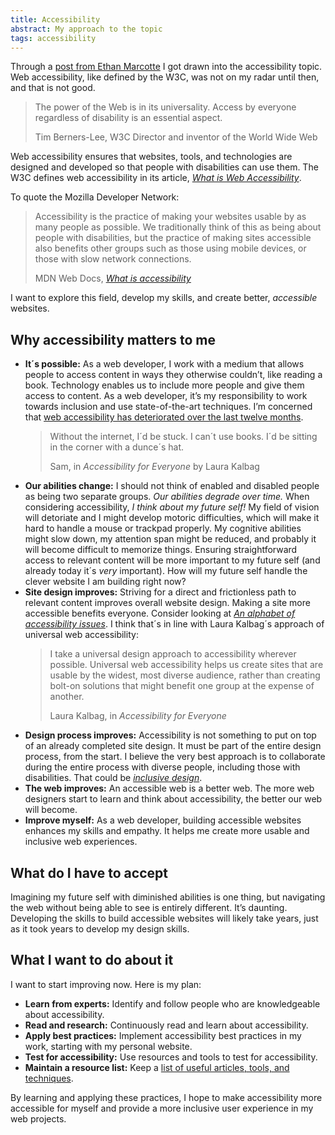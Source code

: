 ```yaml
---
title: Accessibility
abstract: My approach to the topic
tags: accessibility
---
```


Through a [post from Ethan Marcotte](https://ethanmarcotte.com/wrote/an-accessibility-statement/) I got drawn into the accessibility topic. Web accessibility, like defined by the W3C, was not on my radar until then, and that is not good.

<blockquote><p>The power of the Web is in its universality.
Access by everyone regardless of disability is an essential aspect.</p>
<footer>Tim Berners-Lee, W3C Director and inventor of the World Wide Web</footer>
</blockquote>

Web accessibility ensures that websites, tools, and technologies are designed and developed so that people with disabilities can use them. The W3C defines web accessibility in its article, [<cite>What is Web Accessibility</cite>](https://www.w3.org/WAI/fundamentals/accessibility-intro/).

To quote the Mozilla Developer Network:

<blockquote>
<p>Accessibility is the practice of making your websites usable by as many people as possible. We traditionally think of this as being about people with disabilities, but the practice of making sites accessible also benefits other groups such as those using mobile devices, or those with slow network connections.</p>
<footer>MDN Web Docs, <cite><a href="https://developer.mozilla.org/en-US/docs/Learn/Accessibility/What_is_accessibility">What is accessibility</a></cite></footer>
</blockquote>

I want to explore this field, develop my skills, and create better, _accessible_ websites.

## Why accessibility matters to me

- **It´s possible:** As a web developer, I work with a medium that allows people to access content in ways they otherwise couldn’t, like reading a book. Technology enables us to include more people and give them access to content. As a web developer, it’s my responsibility to work towards inclusion and use state-of-the-art techniques. I’m concerned that [web accessibility has deteriorated over the last twelve months](/2020-04-09-website-accessibility-got-worse/).
  <blockquote><p>Without the internet, I´d be stuck. I can´t use books. I´d be sitting in the corner with a dunce´s hat.</p>
  <footer>Sam, in <cite>Accessibility for Everyone</cite> by Laura Kalbag</footer>
  </blockquote>
- **Our abilities change:** I should not think of enabled and disabled people as being two separate groups. _Our abilities degrade over time._ When considering accessibility, _I think about my future self!_ My field of vision will detoriate and I might develop motoric difficulties, which will make it hard to handle a mouse or trackpad properly. My cognitive abilities might slow down, my attention span might be reduced, and probably it will become difficult to memorize things. Ensuring straightforward access to relevant content will be more important to my future self (and already today it´s _very_ important). How will my future self handle the clever website I am building right now?
- **Site design improves:** Striving for a direct and frictionless path to relevant content improves overall website design. Making a site more accessible benefits everyone. Consider looking at _[An alphabet of accessibility issues](https://the-pastry-box-project.net/anne-gibson/2014-july-31)_. I think that´s in line with Laura Kalbag´s approach of universal web accessibility:
  <blockquote><p>I take a universal design approach to accessibility wherever possible. Universal web accessibility helps us create sites that are usable by the widest, most diverse audience, rather than creating bolt-on solutions that might benefit one group at the expense of another.</p>
  <footer>Laura Kalbag, in <cite>Accessibility for Everyone</cite></footer></blockquote>
- **Design process improves:** Accessibility is not something to put on top of an already completed site design. It must be part of the entire design process, from the start. I believe the very best approach is to collaborate during the entire process with diverse people, including those with disabilities. That could be [_inclusive design_](https://24ways.org/2016/what-the-heck-is-inclusive-design/).
- **The web improves:** An accessible web is a better web. The more web designers start to learn and think about accessibility, the better our web will become.
- **Improve myself:** As a web developer, building accessible websites enhances my skills and empathy. It helps me create more usable and inclusive web experiences.

## What do I have to accept

Imagining my future self with diminished abilities is one thing, but navigating the web without being able to see is entirely different. It’s daunting. Developing the skills to build accessible websites will likely take years, just as it took years to develop my design skills.

## What I want to do about it

I want to start improving now. Here is my plan:

- **Learn from experts:** Identify and follow people who are knowledgeable about accessibility.
- **Read and research:** Continuously read and learn about accessibility.
- **Apply best practices:** Implement accessibility best practices in my work, starting with my personal website.
- **Test for accessibility:** Use resources and tools to test for accessibility.
- **Maintain a resource list:** Keep a [list of useful articles, tools, and techniques](/blog/accessibility).

By learning and applying these practices, I hope to make accessibility more accessible for myself and provide a more inclusive user experience in my web projects.
